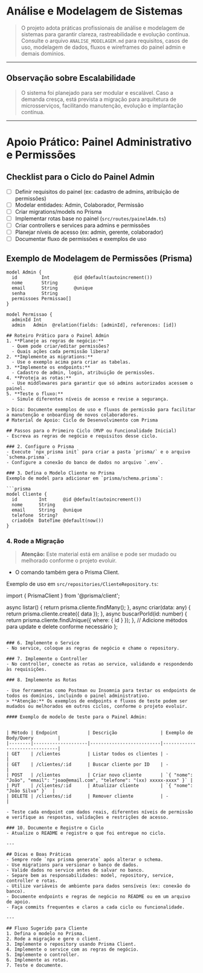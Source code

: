 # Análise e Modelagem de Sistemas

> O projeto adota práticas profissionais de análise e modelagem de sistemas para garantir clareza, rastreabilidade e evolução contínua. Consulte o arquivo `ANALISE_MODELAGEM.md` para requisitos, casos de uso, modelagem de dados, fluxos e wireframes do painel admin e demais domínios.

---
## Observação sobre Escalabilidade

> O sistema foi planejado para ser modular e escalável. Caso a demanda cresça, está prevista a migração para arquitetura de microsserviços, facilitando manutenção, evolução e implantação contínua.

---
# Apoio Prático: Painel Administrativo e Permissões

## Checklist para o Ciclo do Painel Admin
- [ ] Definir requisitos do painel (ex: cadastro de admins, atribuição de permissões)
- [ ] Modelar entidades: Admin, Colaborador, Permissão
- [ ] Criar migrations/models no Prisma
- [ ] Implementar rotas base no painel (`src/routes/painelAdm.ts`)
- [ ] Criar controllers e services para admins e permissões
- [ ] Planejar níveis de acesso (ex: admin, gerente, colaborador)
- [ ] Documentar fluxo de permissões e exemplos de uso

## Exemplo de Modelagem de Permissões (Prisma)
```prisma
model Admin {
  id         Int         @id @default(autoincrement())
  nome       String
  email      String      @unique
  senha      String
  permissoes Permissao[]
}

model Permissao {
  adminId Int
  admin   Admin  @relation(fields: [adminId], references: [id])

## Roteiro Prático para o Painel Admin
1. **Planeje as regras de negócio:**
  - Quem pode criar/editar permissões?
  - Quais ações cada permissão libera?
2. **Implemente as migrations:**
  - Use o exemplo acima para criar as tabelas.
3. **Implemente os endpoints:**
  - Cadastro de admin, login, atribuição de permissões.
4. **Proteja as rotas:**
  - Use middlewares para garantir que só admins autorizados acessem o painel.
5. **Teste o fluxo:**
  - Simule diferentes níveis de acesso e revise a segurança.

> Dica: Documente exemplos de uso e fluxos de permissão para facilitar a manutenção e onboarding de novos colaboradores.
# Material de Apoio: Ciclo de Desenvolvimento com Prisma

## Passos para o Primeiro Ciclo (MVP ou Funcionalidade Inicial)
- Escreva as regras de negócio e requisitos desse ciclo.

### 2. Configure o Prisma
- Execute `npx prisma init` para criar a pasta `prisma/` e o arquivo `schema.prisma`.
- Configure a conexão do banco de dados no arquivo `.env`.

### 3. Defina o Modelo Cliente no Prisma
Exemplo de model para adicionar em `prisma/schema.prisma`:

```prisma
model Cliente {
  id        Int      @id @default(autoincrement())
  nome      String
  email     String   @unique
  telefone  String?
  criadoEm  DateTime @default(now())
}
```

### 4. Rode a Migração

> **Atenção:** Este material está em análise e pode ser mudado ou melhorado conforme o projeto evoluir.

- O comando também gera o Prisma Client.

Exemplo de uso em `src/repositories/ClienteRepository.ts`:

import { PrismaClient } from '@prisma/client';


  async listar() {
    return prisma.cliente.findMany();
  },
  async criar(data: any) {
    return prisma.cliente.create({ data });
  },
  async buscarPorId(id: number) {
    return prisma.cliente.findUnique({ where: { id } });
  },
  // Adicione métodos para update e delete conforme necessário
};
```

### 6. Implemente o Service
- No service, coloque as regras de negócio e chame o repository.

### 7. Implemente o Controller
- No controller, conecte as rotas ao service, validando e respondendo às requisições.

### 8. Implemente as Rotas

- Use ferramentas como Postman ou Insomnia para testar os endpoints de todos os domínios, incluindo o painel administrativo.
> **Atenção:** Os exemplos de endpoints e fluxos de teste podem ser mudados ou melhorados em outros ciclos, conforme o projeto evoluir.

#### Exemplo de modelo de teste para o Painel Admin:


| Método | Endpoint           | Descrição                | Exemplo de Body/Query         |
|--------|--------------------|--------------------------|-------------------------------|
| GET    | /clientes          | Listar todos os clientes | -                             |
| GET    | /clientes/:id      | Buscar cliente por ID    | -                             |
| POST   | /clientes          | Criar novo cliente       | `{ "nome": "João", "email": "joao@email.com", "telefone": "(xx) xxxxx-xxxx" }` |
| PUT    | /clientes/:id      | Atualizar cliente        | `{ "nome": "João Silva" }`  |
| DELETE | /clientes/:id      | Remover cliente          | -                             |

- Teste cada endpoint com dados reais, diferentes níveis de permissão e verifique as respostas, validações e restrições de acesso.

### 10. Documente e Registre o Ciclo
- Atualize o README e registre o que foi entregue no ciclo.

---

## Dicas e Boas Práticas
- Sempre rode `npx prisma generate` após alterar o schema.
- Use migrations para versionar o banco de dados.
- Valide dados no service antes de salvar no banco.
- Separe bem as responsabilidades: model, repository, service, controller e rotas.
- Utilize variáveis de ambiente para dados sensíveis (ex: conexão do banco).
- Documente endpoints e regras de negócio no README ou em um arquivo de apoio.
- Faça commits frequentes e claros a cada ciclo ou funcionalidade.

---

## Fluxo Sugerido para Cliente
1. Defina o modelo no Prisma.
2. Rode a migração e gere o client.
3. Implemente o repository usando Prisma Client.
4. Implemente o service com as regras de negócio.
5. Implemente o controller.
6. Implemente as rotas.
7. Teste e documente.
